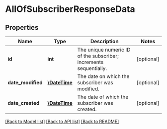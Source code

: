 # AllOfSubscriberResponseData

## Properties
Name | Type | Description | Notes
------------ | ------------- | ------------- | -------------
**id** | **int** | The unique numeric ID of the subscriber; increments sequentially. | [optional] 
**date_modified** | [**\DateTime**](\DateTime.md) | The date on which the subscriber was modified. | [optional] 
**date_created** | [**\DateTime**](\DateTime.md) | The date of which the subscriber was created. | [optional] 

[[Back to Model list]](../../README.md#documentation-for-models) [[Back to API list]](../../README.md#documentation-for-api-endpoints) [[Back to README]](../../README.md)

